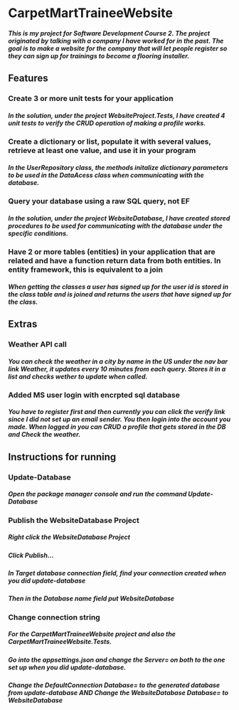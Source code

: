 # CarpetMartTraineeWebsite
##### This is my project for Software Development Course 2. The project originated by talking with a company I have worked for in the past. The goal is to make a website for the company that will let people register so they can sign up for trainings to become a flooring installer.

## Features

### Create 3 or more unit tests for your application
##### In the solution, under the project WebsiteProject.Tests, I have created 4 unit tests to verify the CRUD operation of making a profile works.

### Create a dictionary or list, populate it with several values, retrieve at least one value, and use it in your program
##### In the UserRepository class, the methods initalize dictionary parameters to be used in the DataAcess class when communicating with the database.

### Query your database using a raw SQL query, not EF
##### In the solution, under the project WebsiteDatabase, I have created stored procedures to be used for communicating with the database under the specific conditions.

### Have 2 or more tables (entities) in your application that are related and have a function return data from both entities.  In entity framework, this is equivalent to a join
##### When getting the classes a user has signed up for the user id is stored in the class table and is joined and returns the users that have signed up for the class.

## Extras

### Weather API call
##### You can check the weather in a city by name in the US under the nav bar link Weather, it updates every 10 minutes from each query. Stores it in a list and checks wether to update when called.

### Added MS user login with encrpted sql database
##### You have to register first and then currently you can click the verify link since I did not set up an email sender. You then login into the account you made. When logged in you can CRUD a profile that gets stored in the DB and Check the weather.

## Instructions for running
### Update-Database
##### Open the package manager console and run the command Update-Database

### Publish the WebsiteDatabase Project
##### Right click the WebsiteDatabase Project
##### Click Publish...
##### In Target database connection field, find your connection created when you did update-database
##### Then in the Database name field put WebsiteDatabase

### Change connection string
##### For the CarpetMartTraineeWebsite project and also the CarpetMartTraineeWebsite.Tests.
##### Go into the appsettings.json and change the Server= on both to the one set up when you did update-database.
##### Change the DefaultConnection Database= to the generated database from update-database AND Change the WebsiteDatabase Database= to WebsiteDatabase
